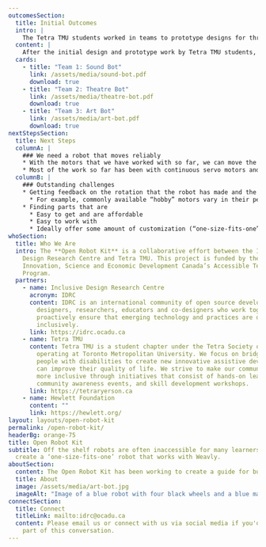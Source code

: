 ```yaml
---
outcomesSection:
  title: Initial Outcomes
  intro: |
    The Tetra TMU students worked in teams to prototype designs for three robots: a Sound Bot, a Theatre Bot, and an Art Bot.
  content: |
    After the initial design and prototype work by Tetra TMU students, the IDRC team continued to iterate on the Tetra TMU Art Bot, focusing on a dual motor design. During these iterations, two microcontroller platforms, multiple DC motors and multiple chassis were tested.
  cards:
    - title: "Team 1: Sound Bot"
      link: /assets/media/sound-bot.pdf
      download: true
    - title: "Team 2: Theatre Bot"
      link: /assets/media/theatre-bot.pdf
      download: true
    - title: "Team 3: Art Bot"
      link: /assets/media/art-bot.pdf
      download: true
nextStepsSection:
  title: Next Steps
  columnA: |
    ### We need a robot that moves reliably
    * With the motors that we have worked with so far, we can move the robot in the general direction that we want, but it isn’t exact enough and currently causes too much confusion for students
    * Most of the work so far has been with continuous servo motors and DC motors; we’ve started some exploration of stepper motors, but more work is needed here to understand the feasibility of using stepper motors
  columnB: |
    ### Outstanding challenges
    * Getting feedback on the rotation that the robot has made and the distance that it has moved so that we can move precisely
      * For example, commonly available “hobby” motors vary in their performance from motor instance to motor instance, and such variation must be managed if these parts are to be used
    * Finding parts that are
      * Easy to get and are affordable
      * Easy to work with
      * Ideally offer some amount of customization (“one-size-fits-one”)
whoSection:
  title: Who We Are
  intro: The **Open Robot Kit** is a collaborative effort between the Inclusive
    Design Research Centre and Tetra TMU. This project is funded by the
    Innovation, Science and Economic Development Canada’s Accessible Technology
    Program.
  partners:
    - name: Inclusive Design Research Centre
      acronym: IDRC
      content: IDRC is an international community of open source developers,
        designers, researchers, educators and co-designers who work together to
        proactively ensure that emerging technology and practices are designed
        inclusively.
      link: https://idrc.ocadu.ca
    - name: Tetra TMU
      content: Tetra TMU is a student chapter under the Tetra Society of North America
        operating at Toronto Metropolitan University. We focus on bridging students and
        people with disabilities to create new innovative assistive devices that
        can improve their quality of life. We strive to make our communities
        more inclusive through initiatives that consist of hands-on learning,
        community awareness events, and skill development workshops.
      link: https://tetraryerson.ca
    - name: Hewlett Foundation
      content: ""
      link: https://hewlett.org/
layout: layouts/open-robot-kit
permalink: /open-robot-kit/
headerBg: orange-75
title: Open Robot Kit
subtitle: Off the shelf robots are often inaccessible for many learners. The Open Robot Kit seeks to enable educators to easily
  create a ‘one-size-fits-one’ robot that works with Weavly.
aboutSection:
  content: The Open Robot Kit has been working to create a guide for building a robot that can be used with Weavly, moving under the control of the program in Weavly and in synch with the character on the Weavly display. The robot will incorporate components that are affordable and easy to acquire, and can be built without extensive specialist knowledge or skills; for example, using just a screwdriver instead of soldering. 
  title: About
  image: /assets/media/art-bot.jpg
  imageAlt: "Image of a blue robot with four black wheels and a blue marker mounted on the front of the chassis. Next to it, a black laptop computer on an orange desk is running Weavly in a web browser."
connectSection:
  title: Connect
  titleLink: mailto:idrc@ocadu.ca
  content: Please email us or connect with us via social media if you'd like to be
    part of this conversation.
---
```

